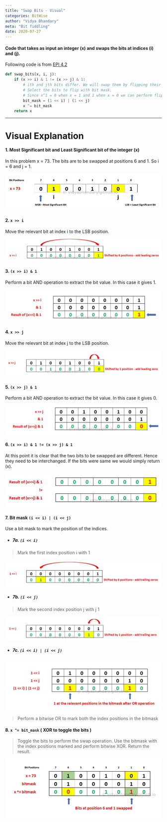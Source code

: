 ```yaml
---
title: "Swap Bits - Visual"
categories: BitWise
author: "Vidya Bhandary"
meta: "Bit fiddling"
date: 2020-07-27
---
```


#### Code that takes as input an integer (x) and swaps the bits at indices (i) and (j).

Following code is from [EPI 4.2](https://github.com/adnanaziz/EPIJudge/blob/master/epi_judge_python_solutions/swap_bits.py)
```python
def swap_bits(x, i, j):
    if (x >> i) & 1 != (x >> j) & 1:
        # ith and jth bits differ. We will swap them by flipping their values
        # Select the bits to flip with bit mask. 
        # Since x^1 = 0 when x = 1 and 1 when x = 0 we can perform flip XOR
        bit_mask = (1 << i) | (1 << j)
        x ^= bit_mask
    return x
```
----
# Visual Explanation

#### 1. Most Significant bit and Least Significant bit of the integer (x)
In this problem x = 73. The bits are to be swapped at positions 6 and 1. So i = 6 and j = 1.

![](/images/MSB_LSB.JPG)

#### 2. ```x >> i```
Move the relevant bit at index i to the LSB position.

![](/images/RShift_i.JPG)

#### 3. ```(x >> i) & 1```
Perform a bit AND operation to extract the bit value. In this case it gives 1.

![](/images/RShift_i_and_1.JPG)

#### 4. ```x >> j```
Move the relevant bit at index j to the LSB position.

![](/images/RShift_j.JPG)


#### 5. ```(x >> j) & 1```
Perform a bit AND operation to extract the bit value. In this case it gives 0.

![](/images/RShift_j_and_1.JPG)

#### 6. ```(x >> i) & 1 != (x >> j) & 1```

At this point it is clear that the two bits to be swapped are different. Hence they need to be interchanged. If the bits were same we would simply return (x).

![](/images/NotEqual.JPG)

#### 7. Bit mask ```(i << i) | (i << j)``` 
Use a bit mask to mark the position of the indices.

- ##### 7a. ```(i << i)```  

> Mark the first index position i with 1  

![](/images/LShift_i.JPG)

- ##### 7b. ```(i << j)``` 

> Mark the second index position j with j 1

![](/images/LShift_j.JPG)

- ##### 7c. ```(i << i) | (i << j)``` 

![](/images/LShift_i_and_j_OR.JPG)

> Perform a bitwise OR to mark both the index positions in the bitmask

#### 8. ```x ^= bit_mask``` ( XOR to toggle the bits )

> Toggle the bits to perform the swap operation. Use the bitmask with the index positions marked and perform bitwise XOR. Return the result.

![](/images/Final_BitMask_Swap.JPG)
